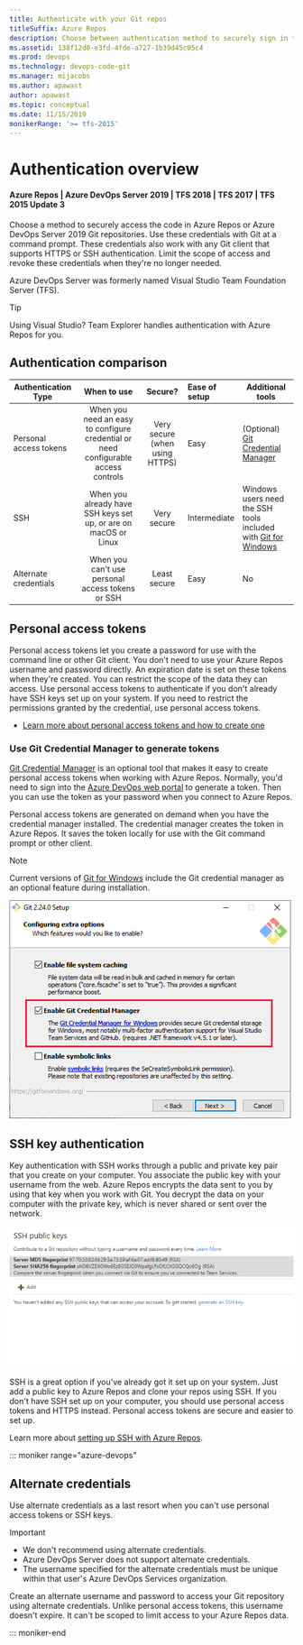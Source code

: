 ```yaml
---
title: Authenticate with your Git repos
titleSuffix: Azure Repos
description: Choose between authentication method to securely sign in to your Azure Repos/Azure DevOps Server 2019 Git repositories.
ms.assetid: 138f12d0-e3fd-4fde-a727-1b39d45c05c4
ms.prod: devops
ms.technology: devops-code-git
ms.manager: mijacobs
ms.author: apawast
author: apawast
ms.topic: conceptual
ms.date: 11/15/2019
monikerRange: '>= tfs-2015'
---
```


# Authentication overview

#### Azure Repos | Azure DevOps Server 2019 | TFS 2018 | TFS 2017 | TFS 2015 Update 3

Choose a method to securely access the code in Azure Repos or Azure DevOps Server 2019 Git repositories.
Use these credentials with Git at a command prompt. These credentials also work with any Git client that supports HTTPS or SSH authentication.
Limit the scope of access and revoke these credentials when they're no longer needed.

Azure DevOps Server was formerly named Visual Studio Team Foundation Server (TFS).

> [!TIP]
> Using Visual Studio? Team Explorer handles authentication with Azure Repos for you.

## Authentication comparison

| Authentication Type | When to use | Secure? | Ease of setup | Additional tools |   
|---------------------|:-------------:|:------------:|:---------------------|-------------|   
| Personal access tokens | When you need an easy to configure credential or need configurable access controls | Very secure (when using HTTPS) |  Easy | (Optional) [Git Credential Manager](set-up-credential-managers.md) |   
| SSH | When you already have SSH keys set up, or are on macOS or Linux | Very secure | Intermediate | Windows users need the SSH tools included with [Git for Windows](https://git-for-windows.github.io/)  |
| Alternate credentials | When you can't use personal access tokens or SSH |  Least secure | Easy | No |

## Personal access tokens

Personal access tokens let you create a password for use with the command line or other Git client. You don't need to use your Azure Repos username and password directly.
An expiration date is set on these tokens when they're created.
You can restrict the scope of the data they can access.
Use personal access tokens to authenticate if you don't already have SSH keys set up on your system. If you need to restrict the permissions granted by the credential, use personal access tokens.

* [Learn more about personal access tokens and how to create one](../../organizations/accounts/use-personal-access-tokens-to-authenticate.md)

### <a name="use-credential-managers-to-generate-tokens"></a>Use Git Credential Manager to generate tokens

[Git Credential Manager](set-up-credential-managers.md) is an optional tool that makes it easy to create personal access tokens when working with Azure Repos.
Normally, you'd need to sign into the [Azure DevOps web portal](https://dev.azure.com) to generate a token. Then you can use the token as your password when you connect to Azure Repos.

Personal access tokens are generated on demand when you have the credential manager installed.
The credential manager creates the token in Azure Repos. It saves the token locally for use with the Git command prompt or other client.

>[!NOTE]
>Current versions of [Git for Windows](https://git-for-windows.github.io/) include the Git credential manager as an optional feature during installation.
>
>![Select Enable Git Credential Manager during Git for Windows install](_img/install-git-with-git-credential-manager.png)

## SSH key authentication

Key authentication with SSH works through a public and private key pair that you create on your computer.
You associate the public key with your username from the web. Azure Repos encrypts the data sent to you by using that key when you work with Git.
You decrypt the data on your computer with the private key, which is never shared or sent over the network.

![Animated GIF showing adding of an SSH public key](_img/ssh_add_public_key.gif)

SSH is a great option if you've already got it set up on your system. Just add a public key to Azure Repos and clone your repos using SSH.
If you don't have SSH set up on your computer, you should use personal access tokens and HTTPS instead. Personal access tokens are secure and easier to set up.

Learn more about [setting up SSH with Azure Repos](use-ssh-keys-to-authenticate.md).

::: moniker range="azure-devops"

## Alternate credentials

Use alternate credentials as a last resort when you can't use personal access tokens or SSH keys.

>[!IMPORTANT]
> - We don't recommend using alternate credentials.
> - Azure DevOps Server does not support alternate credentials.
> - The username specified for the alternate credentials must be unique within that user's Azure DevOps Services organization.

Create an alternate username and password to access your Git repository using alternate credentials.
Unlike personal access tokens, this username doesn't expire. It can't be scoped to limit access to your Azure Repos data.

::: moniker-end